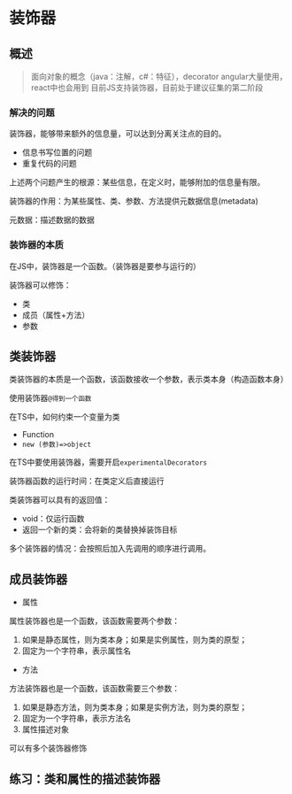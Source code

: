 # 装饰器

## 概述

> 面向对象的概念（java：注解，c#：特征），decorator
> angular大量使用，react中也会用到
> 目前JS支持装饰器，目前处于建议征集的第二阶段

### 解决的问题

装饰器，能够带来额外的信息量，可以达到分离关注点的目的。

- 信息书写位置的问题
- 重复代码的问题

上述两个问题产生的根源：某些信息，在定义时，能够附加的信息量有限。

装饰器的作用：为某些属性、类、参数、方法提供元数据信息(metadata)

元数据：描述数据的数据

### 装饰器的本质

在JS中，装饰器是一个函数。（装饰器是要参与运行的）

装饰器可以修饰：
- 类
- 成员（属性+方法）
- 参数


## 类装饰器

类装饰器的本质是一个函数，该函数接收一个参数，表示类本身（构造函数本身）

使用装饰器```@得到一个函数```

在TS中，如何约束一个变量为类

- Function
- ```new (参数)=>object```

在TS中要使用装饰器，需要开启```experimentalDecorators```

装饰器函数的运行时间：在类定义后直接运行

类装饰器可以具有的返回值：

- void：仅运行函数
- 返回一个新的类：会将新的类替换掉装饰目标

多个装饰器的情况：会按照后加入先调用的顺序进行调用。


## 成员装饰器

- 属性

属性装饰器也是一个函数，该函数需要两个参数：
1. 如果是静态属性，则为类本身；如果是实例属性，则为类的原型；
2. 固定为一个字符串，表示属性名

- 方法
  
方法装饰器也是一个函数，该函数需要三个参数：
1. 如果是静态方法，则为类本身；如果是实例方法，则为类的原型；
2. 固定为一个字符串，表示方法名
3. 属性描述对象

可以有多个装饰器修饰



## 练习：类和属性的描述装饰器

